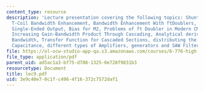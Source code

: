 ```yaml
---
content_type: resource
description: 'Lecture presentation covering the following topics: Shunt-Series Peaking,
  T-Coil Bandwidth Enhancement, Bandwidth Enhancement With ftDoublers, how to create
  Single-Ended Output, Bias for M2, Problems of ft Doubler in Modern CMOS RF Circuits,
  Increasing Gain-Bandwidth Product Through Cascading, Analytical derivation of overall
  Bandwidth, Transfer Function for Cascaded Sections, distributing the Input and Output
  Capacitance, different types of Amplifiers, generators and SAW Filters etc.'
file: https://ol-ocw-studio-app-qa.s3.amazonaws.com/courses/6-776-high-speed-communication-circuits-spring-2005/3e9c40e70c1fc4964f16372c7572daf1_lec9.pdf
file_type: application/pdf
parent_uid: ad5ac1a3-bf75-d708-1325-0e728f9831b3
resourcetype: Document
title: lec9.pdf
uid: 3e9c40e7-0c1f-c496-4f16-372c7572daf1
---
```

